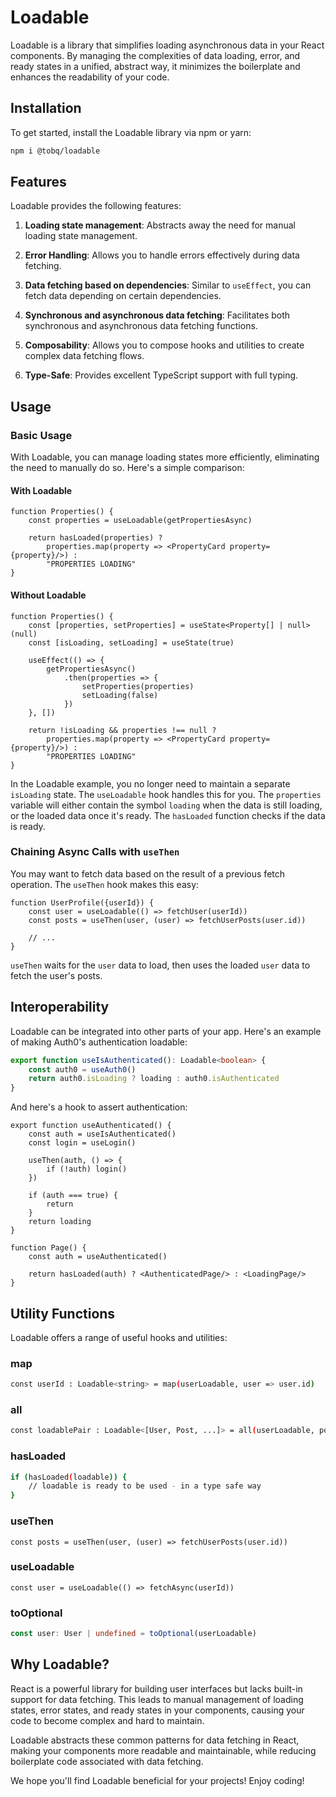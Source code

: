 # Loadable

Loadable is a library that simplifies loading asynchronous data in your React components. By managing the complexities of data loading, error, and ready states in a unified, abstract way, it minimizes the boilerplate and enhances the readability of your code.

## Installation

To get started, install the Loadable library via npm or yarn:

```sh
npm i @tobq/loadable
```

## Features

Loadable provides the following features:

1. **Loading state management**: Abstracts away the need for manual loading state management.

2. **Error Handling**: Allows you to handle errors effectively during data fetching.

3. **Data fetching based on dependencies**: Similar to `useEffect`, you can fetch data depending on certain dependencies.

4. **Synchronous and asynchronous data fetching**: Facilitates both synchronous and asynchronous data fetching functions.

5. **Composability**: Allows you to compose hooks and utilities to create complex data fetching flows.

6. **Type-Safe**: Provides excellent TypeScript support with full typing.

## Usage

### Basic Usage

With Loadable, you can manage loading states more efficiently, eliminating the need to manually do so. Here's a simple comparison:

#### With Loadable

```tsx
function Properties() {
    const properties = useLoadable(getPropertiesAsync)

    return hasLoaded(properties) ?
        properties.map(property => <PropertyCard property={property}/>) :
        "PROPERTIES LOADING"
}
```

#### Without Loadable

```tsx
function Properties() {
    const [properties, setProperties] = useState<Property[] | null>(null)
    const [isLoading, setLoading] = useState(true)

    useEffect(() => {
        getPropertiesAsync()
            .then(properties => {
                setProperties(properties)
                setLoading(false)
            })
    }, [])

    return !isLoading && properties !== null ?
        properties.map(property => <PropertyCard property={property}/>) :
        "PROPERTIES LOADING"
}
```

In the Loadable example, you no longer need to maintain a separate `isLoading` state. The `useLoadable` hook handles this
for you. The `properties` variable will either contain the symbol `loading` when the data is still loading, or the loaded data once it's ready. The `hasLoaded` function checks if the data is ready.

### Chaining Async Calls with `useThen`

You may want to fetch data based on the result of a previous fetch operation. The `useThen` hook makes this easy:

```tsx
function UserProfile({userId}) {
    const user = useLoadable(() => fetchUser(userId))
    const posts = useThen(user, (user) => fetchUserPosts(user.id))

    // ...
}
```

`useThen` waits for the `user` data to load, then uses the loaded `user` data to fetch the user's posts.

## Interoperability

Loadable can be integrated into other parts of your app. Here's an example of making Auth0's authentication loadable:

```ts
export function useIsAuthenticated(): Loadable<boolean> {
    const auth0 = useAuth0()
    return auth0.isLoading ? loading : auth0.isAuthenticated
}
```

And here's a hook to assert authentication:

```tsx
export function useAuthenticated() {
    const auth = useIsAuthenticated()
    const login = useLogin()

    useThen(auth, () => {
        if (!auth) login()
    })

    if (auth === true) {
        return
    }
    return loading
}

function Page() {
    const auth = useAuthenticated()

    return hasLoaded(auth) ? <AuthenticatedPage/> : <LoadingPage/>
}
```

## Utility Functions

Loadable offers a range of useful hooks and utilities:



### map

```sh
const userId : Loadable<string> = map(userLoadable, user => user.id) 
```

### all

```sh
const loadablePair : Loadable<[User, Post, ...]> = all(userLoadable, postLoadable, ...) 
```

### hasLoaded

```sh
if (hasLoaded(loadable)) {
	// loadable is ready to be used - in a type safe way
}
```

### useThen

```tsx
const posts = useThen(user, (user) => fetchUserPosts(user.id))
```

### useLoadable

```tsx
const user = useLoadable(() => fetchAsync(userId))
```

### toOptional

```ts
const user: User | undefined = toOptional(userLoadable)
```

## Why Loadable?

React is a powerful library for building user interfaces but lacks built-in support for data fetching. This leads to manual management of loading states, error states, and ready states in your components, causing your code to become complex and hard to maintain.

Loadable abstracts these common patterns for data fetching in React, making your components more readable and maintainable, while reducing boilerplate code associated with data fetching.

We hope you'll find Loadable beneficial for your projects! Enjoy coding!

